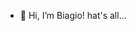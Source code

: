 - 👋 Hi, I’m Biagio!
hat's all...

<!---
BiagioCaracciolo-FEM/BiagioCaracciolo-FEM is a ✨ special ✨ repository because its `README.md` (this file) appears on your GitHub profile.
You can click the Preview link to take a look at your changes.
--->
